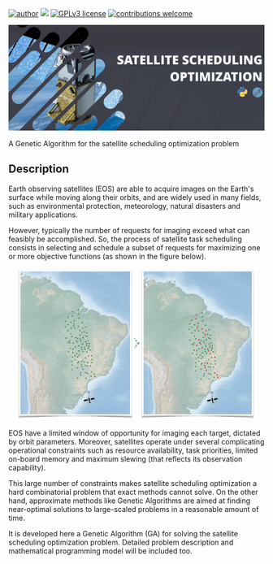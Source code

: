 [![author](https://img.shields.io/badge/author-carlosfab-red.svg)](https://www.linkedin.com/in/carlosfab) [![](https://img.shields.io/badge/python-3.4+-blue.svg)](https://www.python.org/downloads/release/python-365/) [![GPLv3 license](https://img.shields.io/badge/License-GPLv3-blue.svg)](http://perso.crans.org/besson/LICENSE.html) [![contributions welcome](https://img.shields.io/badge/contributions-welcome-brightgreen.svg?style=flat)](https://github.com/dwyl/esta/issues)
<p align="center">
  <img src="/docs/satellite_scheduling.png" >
</p>

A Genetic Algorithm for the satellite scheduling optimization problem

## Description

Earth observing satellites (EOS) are able to acquire images on the Earth's surface while moving along their orbits, and are widely used in many fields, such as environmental protection, meteorology, natural disasters and military applications.

However, typically the number of requests for imaging exceed what can feasibly be accomplished. So, the process of satellite task scheduling consists in selecting and schedule a subset of requests for maximizing one or more objective functions (as shown in the figure below). 

<p align="center">
  <img src="/docs/satellite_problem.png" height="300">
</p>

EOS have a limited window of opportunity for imaging each target, dictated by orbit parameters. Moreover, satellites operate under several complicating operational constraints such as resource availability, task priorities, limited  on-board memory and maximum slewing (that reflects its observation capability).  

This large number of constraints makes satellite scheduling optimization a hard combinatorial problem that exact methods cannot solve. On the other hand, approximate methods like Genetic Algorithms are aimed at finding near-optimal solutions to large-scaled problems in a reasonable amount of time.

It is developed here a Genetic Algorithm (GA) for solving the satellite scheduling optimization problem. Detailed problem description and mathematical programming model will be included too.
